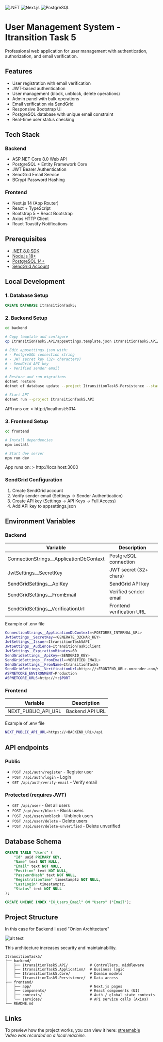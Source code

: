 ![.NET](https://img.shields.io/badge/.NET-8.0-blue)
![Next.js](https://img.shields.io/badge/Next.js-14-black)
![PostgreSQL](https://img.shields.io/badge/PostgreSQL-14-blue)
# User Management System - Itransition Task 5

Professional web application for user management with authentication, authorization, and email verification.

## Features

- User registration with email verification
- JWT-based authentication
- User management (block, unblock, delete operations)
- Admin panel with bulk operations
- Email verification via SendGrid
- Responsive Bootstrap UI
- PostgreSQL database with unique email constraint
- Real-time user status checking

## Tech Stack

### Backend
- ASP.NET Core 8.0 Web API
- PostgreSQL + Entity Framework Core
- JWT Bearer Authentication
- SendGrid Email Service
- BCrypt Password Hashing

### Frontend
- Next.js 14 (App Router)
- React + TypeScript
- Bootstrap 5 + React Bootstrap
- Axios HTTP Client
- React Toastify Notifications

## Prerequisites

- [.NET 8.0 SDK](https://dotnet.microsoft.com/download)
- [Node.js 18+](https://nodejs.org/)
- [PostgreSQL 14+](https://www.postgresql.org/)
- [SendGrid Account](https://signup.sendgrid.com/)

## Local Development

### 1. Database Setup
```sql
CREATE DATABASE ItransitionTask5;
```

### 2. Backend Setup
```bash
cd backend

# Copy template and configure
cp ItransitionTask5.API/appsettings.template.json ItransitionTask5.API/appsettings.json

# Edit appsettings.json with:
# - PostgreSQL connection string
# - JWT secret key (32+ characters)
# - SendGrid API key
# - Verified sender email

# Restore and run migrations
dotnet restore
dotnet ef database update --project ItransitionTask5.Persistence --startup-project ItransitionTask5.API

# Start API
dotnet run --project ItransitionTask5.API
```
API runs on: > http://localhost:5014

### 3. Frontend Setup

```bash
cd frontend

# Install dependencies
npm install

# Start dev server
npm run dev
```

App runs on: > http://localhost:3000

### SendGrid Configuration

 1. Create SendGrid account
 2. Verify sender email (Settings → Sender Authentication)
 3. Create API key (Settings → API Keys → Full Access)
 4. Add API key to appsettings.json

## Environment Variables
### Backend

| Variable  | Description |
| ------------- | ------------- |
| ConnectionStrings__ApplicationDbContext  | PostgreSQL connection  |
| JwtSettings__SecretKey  | JWT secret (32+ chars)  |
| SendGridSettings__ApiKey  | SendGrid API key  |
| SendGridSettings__FromEmail  | Verified sender email  |
| SendGridSettings__VerificationUrl  | Frontend verification URL  |

Example of .env file

```bash
ConnectionStrings__ApplicationDbContext=<POSTGRES_INTERNAL_URL>
JwtSettings__SecretKey=<GENERATE_32CHAR_KEY>
JwtSettings__Issuer=ItransitionTask5API
JwtSettings__Audience=ItransitionTask5Client
JwtSettings__ExpirationMinutes=60
SendGridSettings__ApiKey=<SENDGRID_KEY>
SendGridSettings__FromEmail=<VERIFIED_EMAIL>
SendGridSettings__FromName=ItransitionTask5
SendGridSettings__VerificationUrl=https://<FRONTEND_URL>.onrender.com/verify-email
ASPNETCORE_ENVIRONMENT=Production
ASPNETCORE_URLS=http://+:$PORT
```

### Frontend
| Variable  | Description |
| ------------- | ------------- |
| NEXT_PUBLIC_API_URL | Backend API URL  |

Example of .env file
```bash
NEXT_PUBLIC_API_URL=https://<BACKEND_URL>/api
```

## API endpoints

### Public

+ `POST /api/auth/register` - Register user
+ `POST /api/auth/login` - Login
+ `GET /api/auth/verify-email` - Verify email

### Protected (requires JWT)
+ `GET /api/user` - Get all users
+ `POST /api/user/block` - Block users
+ `POST /api/user/unblock` - Unblock users
+ `POST /api/user/delete` - Delete users
+ `POST /api/user/delete-unverified` - Delete unverified

## Database Schema

```sql
CREATE TABLE "Users" (
    "Id" uuid PRIMARY KEY,
    "Name" text NOT NULL,
    "Email" text NOT NULL,
    "Position" text NOT NULL,
    "PasswordHash" text NOT NULL,
    "RegistrationTime" timestamptz NOT NULL,
    "LastLogin" timestamptz,
    "Status" text NOT NULL
);

CREATE UNIQUE INDEX "IX_Users_Email" ON "Users" ("Email");
```

## Project Structure

In this case for Backend I used "Onion Architecture"

![alt text](Onion-architecture.webp)

This architecture increases security and maintainability.

```
ItransitionTask5/
├── backend/
│   ├── ItransitionTask5.API/          # Controllers, middleware
│   ├── ItransitionTask5.Application/  # Business logic
│   ├── ItransitionTask5.Core/         # Domain models
│   └── ItransitionTask5.Persistence/  # Data access
├── frontend/
│   ├── app/                           # Next.js pages
│   ├── components/                    # React components (UI)
│   ├── contexts/                      # Auth / global state contexts
│   └── services/                      # API service calls (Axios)
└── README.md
```

## Links

To preview how the project works, you can view it here: [streamable](https://streamable.com/7hn4or)  
*Video was recorded on a local machine.*

